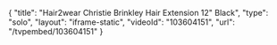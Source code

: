 {
    "title": "Hair2wear Christie Brinkley Hair Extension  12\" Black",
    "type": "solo",
    "layout": "iframe-static",
    "videoId": "103604151",
    "url": "\/tvpembed\/103604151"
}